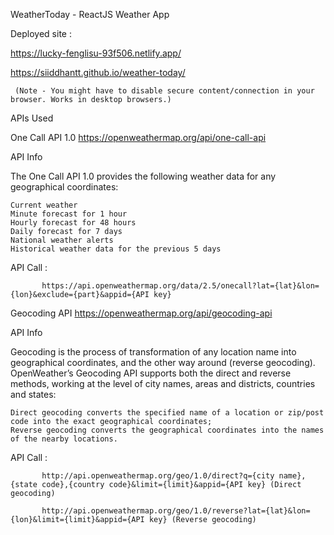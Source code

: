 WeatherToday - ReactJS Weather App

Deployed site : 

https://lucky-fenglisu-93f506.netlify.app/

https://siiddhantt.github.io/weather-today/
                
               
     (Note - You might have to disable secure content/connection in your browser. Works in desktop browsers.)
                

APIs Used

One Call API 1.0
https://openweathermap.org/api/one-call-api

API Info

The One Call API 1.0 provides the following weather data for any geographical coordinates:

    Current weather
    Minute forecast for 1 hour
    Hourly forecast for 48 hours
    Daily forecast for 7 days
    National weather alerts
    Historical weather data for the previous 5 days
    
API Call : 

           https://api.openweathermap.org/data/2.5/onecall?lat={lat}&lon={lon}&exclude={part}&appid={API key}

Geocoding API
https://openweathermap.org/api/geocoding-api

API Info

Geocoding is the process of transformation of any location name into geographical coordinates, and the other way around (reverse geocoding). OpenWeather’s Geocoding API supports both the direct and reverse methods, working at the level of city names, areas and districts, countries and states:

    Direct geocoding converts the specified name of a location or zip/post code into the exact geographical coordinates;
    Reverse geocoding converts the geographical coordinates into the names of the nearby locations.

API Call : 

           http://api.openweathermap.org/geo/1.0/direct?q={city name},{state code},{country code}&limit={limit}&appid={API key} (Direct geocoding)

           http://api.openweathermap.org/geo/1.0/reverse?lat={lat}&lon={lon}&limit={limit}&appid={API key} (Reverse geocoding)
